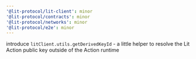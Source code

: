 ```yaml
---
'@lit-protocol/lit-client': minor
'@lit-protocol/contracts': minor
'@lit-protocol/networks': minor
'@lit-protocol/e2e': minor
---
```


introduce `litClient.utils.getDerivedKeyId` - a little helper to resolve the Lit Action public key outside of the Action runtime
